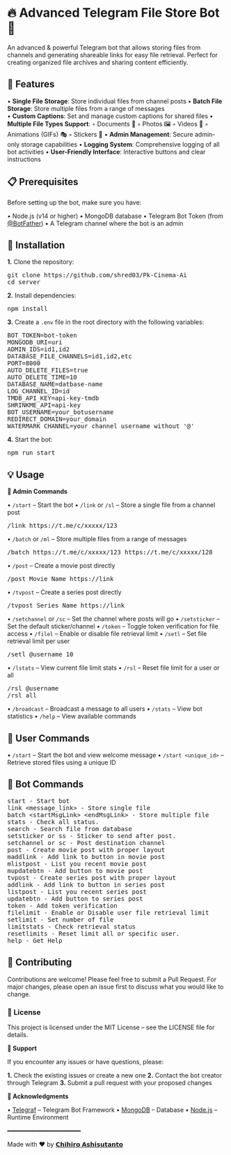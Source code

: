 <h1>🔥 Advanced Telegram File Store Bot 📁</h1>

An advanced &amp; powerful Telegram bot that allows storing files from channels and generating shareable links for easy file retrieval. Perfect for creating organized file archives and sharing content efficiently.

<h2>🌟 Features</h2>

• <b>Single File Storage</b>: Store individual files from channel posts
• <b>Batch File Storage</b>: Store multiple files from a range of messages  
• <b>Custom Captions</b>: Set and manage custom captions for shared files
• <b>Multiple File Types Support</b>:
  ◦ Documents 📄
  ◦ Photos 🖼️
  ◦ Videos 🎥
  ◦ Animations (GIFs) 🎭
  ◦ Stickers 🎯
• <b>Admin Management</b>: Secure admin-only storage capabilities
• <b>Logging System</b>: Comprehensive logging of all bot activities
• <b>User-Friendly Interface</b>: Interactive buttons and clear instructions

<h2>📋 Prerequisites</h2>

Before setting up the bot, make sure you have:

• Node.js (v14 or higher)
• MongoDB database
• Telegram Bot Token (from <a href="https://t.me/botfather">@BotFather</a>)
• A Telegram channel where the bot is an admin

<h2>🚀 Installation</h2>

<b>1.</b> Clone the repository:
<pre>git clone https://github.com/shred03/Pk-Cinema-Ai
cd server</pre>

<b>2.</b> Install dependencies:
<pre>npm install</pre>

<b>3.</b> Create a <code>.env</code> file in the root directory with the following variables:
<pre>BOT_TOKEN=bot-token
MONGODB_URI=uri
ADMIN_IDS=id1,id2
DATABASE_FILE_CHANNELS=id1,id2,etc
PORT=8000
AUTO_DELETE_FILES=true
AUTO_DELETE_TIME=10
DATABASE_NAME=datbase-name
LOG_CHANNEL_ID=id
TMDB_API_KEY=api-key-tmdb
SHRINKME_API=api-key
BOT_USERNAME=your_botusername
REDIRECT_DOMAIN=your_domain
WATERMARK_CHANNEL=your_channel_username without '@'</pre>

<b>4.</b> Start the bot:
<pre>npm run start</pre>

<h2>💡 Usage</h2>

<b>🔧 Admin Commands</b>

• <code>/start</code> – Start the bot
• <code>/link</code> or <code>/sl</code> – Store a single file from a channel post
  <pre>/link https://t.me/c/xxxxx/123</pre>
• <code>/batch</code> or <code>/ml</code> – Store multiple files from a range of messages
  <pre>/batch https://t.me/c/xxxxx/123 https://t.me/c/xxxxx/128</pre>
• <code>/post</code> – Create a movie post directly
  <pre>/post Movie Name https://link</pre>
• <code>/tvpost</code> – Create a series post directly
  <pre>/tvpost Series Name https://link</pre>
• <code>/setchannel</code> or <code>/sc</code> – Set the channel where posts will go
• <code>/setsticker</code> – Set the default sticker/channel
• <code>/token</code> – Toggle token verification for file access
• <code>/filel</code> – Enable or disable file retrieval limit
• <code>/setl</code> – Set file retrieval limit per user
  <pre>/setl @username 10</pre>
• <code>/lstats</code> – View current file limit stats
• <code>/rsl</code> – Reset file limit for a user or all
  <pre>/rsl @username  
/rsl all</pre>
• <code>/broadcast</code> – Broadcast a message to all users
• <code>/stats</code> – View bot statistics
• <code>/help</code> – View available commands

<h2>👥 User Commands</h2>

• <code>/start</code> – Start the bot and view welcome message
• <code>/start &lt;unique_id&gt;</code> – Retrieve stored files using a unique ID

<h2>📝 Bot Commands</h2>
<pre>start - Start bot 
link &lt;message_link&gt; - Store single file
batch &lt;startMsgLink&gt; &lt;endMsgLink&gt; - Store multiple file
stats - Check all status.
search - Search file from database
setsticker or ss - Sticker to send after post.
setchannel or sc - Post destination channel
post - Create movie post with proper layout
maddlink - Add link to button in movie post
mlistpost - List you recent movie post
mupdatebtn - Add button to movie post
tvpost - Create series post with proper layout
addlink - Add link to button in series post
listpost - List you recent series post
updatebtn - Add button to series post 
token - Add token verification
filelimit - Enable or Disable user file retrieval limit
setlimit - Set number of file
limitstats - Check retrieval status 
resetlimits - Reset limit all or specific user.
help - Get Help</pre>

<h2>🤝 Contributing</h2>

Contributions are welcome! Please feel free to submit a Pull Request. For major changes, please open an issue first to discuss what you would like to change.

<h3>📜 License</h3>

This project is licensed under the MIT License – see the LICENSE file for details.

<b>💬 Support</b>

If you encounter any issues or have questions, please:

<b>1.</b> Check the existing issues or create a new one
<b>2.</b> Contact the bot creator through Telegram
<b>3.</b> Submit a pull request with your proposed changes

<b>🙏 Acknowledgments</b>

• <a href="https://github.com/telegraf/telegraf">Telegraf</a> – Telegram Bot Framework
• <a href="https://www.mongodb.com/">MongoDB</a> – Database
• <a href="https://nodejs.org/">Node.js</a> – Runtime Environment

━━━━━━━━━━━━━━━━━━━━

Made with ❤️ by <a href="https://t.me/chihiro_assistant_bot">𝗖𝗵𝗶𝗵𝗶𝗿𝗼 𝗔𝘀𝗵𝗶𝘀𝘂𝘁𝗮𝗻𝘁𝗼</a>